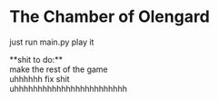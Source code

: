 # The Chamber of Olengard
<p>just run main.py play it</p>
**shit to do:**<br/>
make the rest of the game<br/>
uhhhhhh fix shit<br/>
uhhhhhhhhhhhhhhhhhhhhhhhh<br/>
